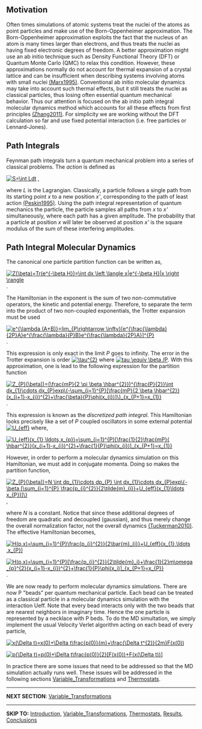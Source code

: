 ## Motivation ##

Often times simulations of atomic systems treat the nuclei of the atoms as point particles and make use of the Born-Oppenheimer approximation. The Born-Oppenheimer approximation exploits the fact that the nucleus of an atom is many times larger than electrons, and thus treats the nuclei as having fixed electronic degrees of freedom. A better approximation might use an ab initio technique such as Density Functional Theory (DFT) or Quantum Monte Carlo (QMC) to relax this condition. However, these approximations normally do not account for thermal expansion of a crystal lattice and can be insufficient when describing systems involving atoms with small nuclei [(Marx1995)](References.md). Conventional ab initio molecular dynamics may take into account such thermal effects, but it still treats the nuclei as classical particles, thus losing often essential quantum mechanical behavior. Thus our attention is focused on the ab initio path integral molecular dynamics method which accounts for all these effects from first principles [(Zhang2011)](References.md).
For simplicity we are working without the DFT calculation so far and use fixed potential interaction (i.e. free particles or Lennard-Jones).

## Path Integrals ##

Feynman path integrals turn a quantum mechanical problem into a series of classical problems. The _action_ is defined as

<a href='http://www.codecogs.com/eqnedit.php?latex=S=\int Ldt'><img src='http://latex.codecogs.com/png.latex?S=\int Ldt%.png' title='S=\int Ldt' /></a> ,

where _L_ is the Lagrangian. Classically, a particle follows a single path from its starting point _x_ to a new position _x'_, corresponding to the path of least action [(Peskin1995)](References.md). Using the path integral representation of quantum mechanics the particle, the particle samples all paths from _x_ to _x'_ simultaneously, where each path has a given amplitude. The probability that a particle at position _x_ will later be observed at position _x'_ is the square modulus of the sum of these interfering amplitudes.

## Path Integral Molecular Dynamics ##

The canonical one particle partition function can be written as,

<a href='http://www.codecogs.com/eqnedit.php?latex=Z(\beta)=Tr(e^{-\beta H})=\int dx \left \langle x|e^{-\beta H}|x \right \rangle'><img src='http://latex.codecogs.com/png.latex?Z(\beta)=Tr(e^{-\beta H})=\int dx \left \langle x|e^{-\beta H}|x \right \rangle%.png' title='Z(\beta)=Tr(e^{-\beta H})=\int dx \left \langle x|e^{-\beta H}|x \right \rangle' /></a>.

The Hamiltonian in the exponent is the sum of two non-commutative operators, the kinetic and potential energy. Therefore, to separate the term into the product of two non-coupled exponentials, the Trotter expansion must be used

<a href='http://www.codecogs.com/eqnedit.php?latex=e^{\lambda (A@plus;B)}=lim_{P\rightarrow \infty}[e^{\frac{\lambda}{2P}A}e^{\frac{\lambda}{P}B}e^{\frac{\lambda}{2P}A}]'><img src='http://latex.codecogs.com/png.latex?e^{\lambda (A+B)}=lim_{P\rightarrow \infty}[e^{\frac{\lambda}{2P}A}e^{\frac{\lambda}{P}B}e^{\frac{\lambda}{2P}A}]^{P}%.png' title='e^{\lambda (A+B)}=lim_{P\rightarrow \infty}[e^{\frac{\lambda}{2P}A}e^{\frac{\lambda}{P}B}e^{\frac{\lambda}{2P}A}]^{P}' /></a>.

This expression is only exact in the limit _P_ goes to infinity. The error in the Trotter expansion is order <a href='http://www.codecogs.com/eqnedit.php?latex=\tau^{2}'><img src='http://latex.codecogs.com/png.latex?\tau^{2}%.png' title='\tau^{2}' /></a> where <a href='http://www.codecogs.com/eqnedit.php?latex=\tau \equiv \beta /P'><img src='http://latex.codecogs.com/png.latex?\tau \equiv \beta /P%.png' title='tau \equiv \beta /P' /></a>. With this approximation, one is lead to the following expression for the partition function

<a href='http://www.codecogs.com/eqnedit.php?latex=Z_{P}(\beta))=(\frac{mP}{2 \pi \beta \hbar^{2}})^{\frac{P}{2}}\int dx_{1}\cdots dx_{P}exp\{-\sum_{i=1}^{P}[\frac{mP}{2 \beta \hbar^{2}}(x_{i@plus;1}-x_{i})^{2}@plus;\frac{\beta}{P}\phi(x_{i})]\}_{x_{P@plus;1}=x_{1}}'><img src='http://latex.codecogs.com/png.latex?Z_{P}(\beta))=(\frac{mP}{2 \pi \beta \hbar^{2}})^{\frac{P}{2}}\int dx_{1}\cdots dx_{P}exp\{-\sum_{i=1}^{P}[\frac{mP}{2 \beta \hbar^{2}}(x_{i+1}-x_{i})^{2}+\frac{\beta}{P}\phi(x_{i})]\}_{x_{P+1}=x_{1}}%.png' title='Z_{P}(\beta))=(\frac{mP}{2 \pi \beta \hbar^{2}})^{\frac{P}{2}}\int dx_{1}\cdots dx_{P}exp\{-\sum_{i=1}^{P}[\frac{mP}{2 \beta \hbar^{2}}(x_{i+1}-x_{i})^{2}+\frac{\beta}{P}\phi(x_{i})]\}_{x_{P+1}=x_{1}}' /></a>.

This expression is known as the _discretized path integral_. This Hamiltonian looks precisely like a set of _P_ coupled oscillators in some external potential <a href='http://www.codecogs.com/eqnedit.php?latex=U_{eff}'><img src='http://latex.codecogs.com/png.latex?U_{eff}}%.png' title='U_{eff}' /></a> where,

<a href='http://www.codecogs.com/eqnedit.php?latex=U_{eff}(x_{1},\ldots,x_{p})=\sum_{i=1}^{P}[\frac{1}{2}\frac{mP}{ \hbar^{2}}(x_{i@plus;1}-x_{i})^{2}@plus;\frac{1}{P}\phi(x_{i})]_{x_{P@plus;1}=x_{1}}'><img src='http://latex.codecogs.com/png.latex?U_{eff}(x_{1},\ldots,x_{p})=\sum_{i=1}^{P}[\frac{1}{2}\frac{mP}{ \hbar^{2} \beta^{2}}(x_{i+1}-x_{i})^{2}+\frac{1}{P}\phi(x_{i})]_{x_{P+1}=x_{1}}%.png' title='U_{eff}(x_{1},\ldots,x_{p})=\sum_{i=1}^{P}[\frac{1}{2}\frac{mP}{ \hbar^{2}}(x_{i+1}-x_{i})^{2}+\frac{1}{P}\phi(x_{i})]_{x_{P+1}=x_{1}}' /></a>

However, in order to perform a molecular dynamics simulation on this Hamiltonian, we must add in conjugate momenta. Doing so makes the partition function,

<a href='http://www.codecogs.com/eqnedit.php?latex=Z_{P}(\beta))=N \int dp_{1}\cdots dp_{P} \int dx_{1}\cdots dx_{P}exp\{-\beta [\sum_{i=1}^{P} \frac{p_{i}^{2}}{2\tilde{m}_{i}}@plus;U_{eff}(x_{1}\ldots x_{P})]\}'><img src='http://latex.codecogs.com/png.latex?Z_{P}(\beta))=N \int dp_{1}\cdots dp_{P} \int dx_{1}\cdots dx_{P}exp\{-\beta [\sum_{i=1}^{P} \frac{p_{i}^{2}}{2\tilde{m}_{i}}+U_{eff}(x_{1}\ldots x_{P})]\}%.png' title='Z_{P}(\beta))=N \int dp_{1}\cdots dp_{P} \int dx_{1}\cdots dx_{P}exp\{-\beta [\sum_{i=1}^{P} \frac{p_{i}^{2}}{2\tilde{m}_{i}}+U_{eff}(x_{1}\ldots x_{P})]\}' /></a>,

where _N_ is a constant. Notice that since these additional degrees of freedom are quadratic and decoupled (gaussian),  and thus merely change the overall normalization factor, not the overall dynamics [(Tuckerman2010)](References.md). The effective Hamiltonian becomes,

<a href='http://www.codecogs.com/eqnedit.php?latex=H(p,x)=\sum_{i=1}^{P}\frac{p_{i}^{2}}{2\bar{m}_{i}}@plus;U_{eff}(x_{1},\ldots ,x_{P})'><img src='http://latex.codecogs.com/png.latex?H(p,x)=\sum_{i=1}^{P}\frac{p_{i}^{2}}{2\bar{m}_{i}}+U_{eff}(x_{1},\ldots ,x_{P})%.png' title='H(p,x)=\sum_{i=1}^{P}\frac{p_{i}^{2}}{2\bar{m}_{i}}+U_{eff}(x_{1},\ldots ,x_{P})' /></a>

<a href='http://www.codecogs.com/eqnedit.php?latex=H(p,x)=\sum_{i=1}^{P}[\frac{p_{i}^{2}}{2\tilde{m}_i}@plus;\frac{1}{2}m\omega _{p}^{2}(x_{i@plus;1}-x_{i})^{2}@plus;\frac{1}{P}\phi(x_i)]_{x_{P@plus;1}=x_{P}}'><img src='http://latex.codecogs.com/gif.latex?H(p,x)=\sum_{i=1}^{P}[\frac{p_{i}^{2}}{2\tilde{m}_i}+\frac{1}{2}m\omega _{p}^{2}(x_{i+1}-x_{i})^{2}+\frac{1}{P}\phi(x_i)]_{x_{P+1}=x_{P}}%.png' title='H(p,x)=\sum_{i=1}^{P}[\frac{p_{i}^{2}}{2\tilde{m}_i}+\frac{1}{2}m\omega _{p}^{2}(x_{i+1}-x_{i})^{2}+\frac{1}{P}\phi(x_i)]_{x_{P+1}=x_{P}}' /></a>.

We are now ready to perform molecular dynamics simulations. There are now P "beads" per quantum mechanical particle. Each bead can be treated as a classical particle in a molecular dynamics simulation with the interaction Ueff. Note that every bead interacts only with the two beads that are nearest neighbors in imaginary time. Hence the one particle is represented by a necklace with P beds. To do the MD simultation, we simply implement the usual Velocity Verlet algorithm acting on each bead of every particle,

<a href='http://www.codecogs.com/eqnedit.php?latex=x(\Delta t)=x(0)@plus;\Deltat\frac{p(0)}{m}@plus;\frac{\Delta t^{2}}{2m}F(x(0))'><img src='http://latex.codecogs.com/gif.latex?x(\Delta t)=x(0)+\Delta t\frac{p(0)}{m}+\frac{\Delta t^{2}}{2m}F(x(0))%.png' title='x(\Delta t)=x(0)+\Delta t\frac{p(0)}{m}+\frac{\Delta t^{2}}{2m}F(x(0))' /></a>

<a href='http://www.codecogs.com/eqnedit.php?latex=p(\Delta t)=p(0)@plus;\Delta t\frac{p(0)}{2}[F(x(0))@plus;F(x(\Delta t))]'><img src='http://latex.codecogs.com/gif.latex?p(\Delta t)=p(0)+\Delta t\frac{p(0)}{2}[F(x(0))+F(x(\Delta t))]%.png' title='p(\Delta t)=p(0)+\Delta t\frac{p(0)}{2}[F(x(0))+F(x(\Delta t))]' /></a>

In practice there are some issues that need to be addressed so that the MD simulation actually runs well. These issues will be addressed in the following sections [Variable\_Transformations](Variable_Transformations.md) and [Thermostats](Thermostats.md).


---

**NEXT SECTION**: [Variable\_Transformations](Variable_Transformations.md)

---

**SKIP TO:** [Introduction](Introduction.md), [Variable\_Transformations](Variable_Transformations.md), [Thermostats](Thermostats.md), [Results](Results.md), [Conclusions](Conclusions.md)